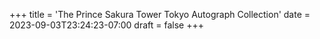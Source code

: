 +++
title = 'The Prince Sakura Tower Tokyo Autograph Collection'
date = 2023-09-03T23:24:23-07:00
draft = false
+++
